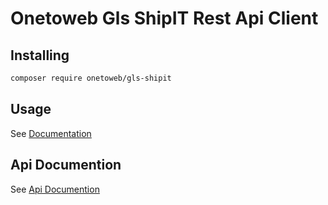 # Onetoweb Gls ShipIT Rest Api Client

## Installing

```bash
composer require onetoweb/gls-shipit
```

## Usage

See [Documentation](docs/index.rst)

## Api Documention

See [Api Documention](https://shipit.gls-group.eu/webservices/3_2_9/doxygen/WS-REST-API/index.html)